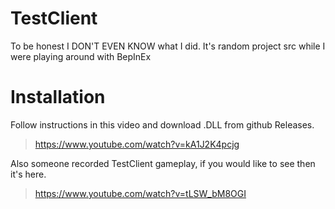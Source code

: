 # TestClient
To be honest I DON'T EVEN KNOW what I did. It's random project src while I were playing around with BepInEx

# Installation
Follow instructions in this video and download .DLL from github Releases.

> https://www.youtube.com/watch?v=kA1J2K4pcjg

Also someone recorded TestClient gameplay, if you would like to see then it's here.
> https://www.youtube.com/watch?v=tLSW_bM8OGI
